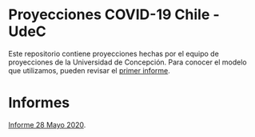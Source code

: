 # Proyecciones COVID-19 Chile - UdeC

Este repositorio contiene proyecciones hechas por el equipo de proyecciones de la Universidad de Concepción. Para conocer el modelo que utilizamos, pueden revisar el [primer informe](https://github.com/guille-c/COVID-19/blob/master/Informes/COVID_19_UdeC_27_04_2020_v1.0.pdf).

# Informes

[Informe 28 Mayo 2020](https://github.com/guille-c/COVID-19/blob/master/Informes/Proyecciones%20COVID-19%20UdeC%202020-05-28.pdf).
